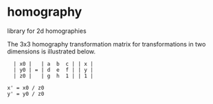 homography
==========

library for 2d homographies

The 3x3 homography transformation matrix for transformations in two
dimensions is illustrated below.

```
  | x0 |   | a  b  c | | x |
  | y0 | = | d  e  f | | y |
  | z0 |   | g  h  1 | | 1 |

x' = x0 / z0
y' = y0 / z0
```
